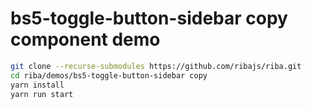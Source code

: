 # bs5-toggle-button-sidebar copy component demo

```bash
git clone --recurse-submodules https://github.com/ribajs/riba.git
cd riba/demos/bs5-toggle-button-sidebar copy
yarn install
yarn run start
```
